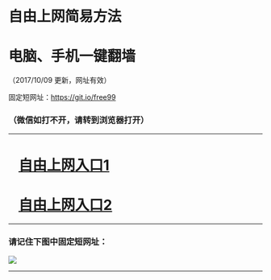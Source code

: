 ﻿# 自由上网简易方法

# 电脑、手机一键翻墙

（2017/10/09 更新，网址有效）

固定短网址：https://git.io/free99

### （微信如打不开，请转到浏览器打开）


***





# &nbsp;&nbsp; <a href="http://ft2569511720.fwq-tz-1001.info/fwqtz01.html?t=10090019875 " target="_blank">自由上网入口1</a>
# &nbsp;&nbsp; <a href="http://ft285926937.fwq-tz-1002.info/fwqtz02.html?t=10090019363 " target="_blank">自由上网入口2</a>
***

### 请记住下图中固定短网址：

<img src="https://s3-us-west-2.amazonaws.com/fwq-1001/yjfq-20170905okok.png" /> 


***

